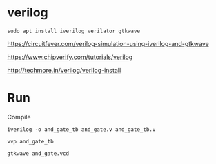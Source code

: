 # verilog

```
sudo apt install iverilog verilator gtkwave
```

https://circuitfever.com/verilog-simulation-using-iverilog-and-gtkwave

https://www.chipverify.com/tutorials/verilog

http://techmore.in/verilog/verilog-install


# Run

Compile
```
iverilog -o and_gate_tb and_gate.v and_gate_tb.v
```

```
vvp and_gate_tb
```

```
gtkwave and_gate.vcd
```